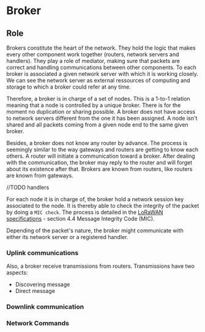 Broker
======

## Role

Brokers constitute the heart of the network. They hold the logic that makes every other
component work together (routers, network servers and handlers). They play a role of mediator,
making sure that packets are correct and handling communications between other components. To
each broker is associated a given network server with which it is working closely. We can see
the network server as external ressources of computing and storage to which a broker could
refer at any time. 

Therefore, a broker is in charge of a set of nodes. This is a 1-to-1 relation meaning that a
node is controlled by a unique broker. There is for the moment no duplication or sharing
possible. A broker does not have access to network servers different from the one it has been
assigned. A node isn't shared and all packets coming from a given node end to the same
given broker.

Besides, a broker does not know any router by advance. The process is seemingly similar to the way
gateways and routers are getting to know each others. A router will initiate a communication
toward a broker. After dealing with the communication, the broker may reply to the router and
will forget about its existence after that. Brokers are known from routers, like routers are
known from gateways. 

//TODO handlers

For each node it is in charge of, the broker hold a network session key associated to the node.
It is thereby able to check the integrity of the packet by doing a `MIC check`. The process is
detailed in the [LoRaWAN specifications][lorawan] - section 4.4 Message Integrity Code (MIC). 

Depending of the packet's nature, the broker might communicate with either its network server
or a registered handler.

### Uplink communications

Also, a broker receive transmissions from routers. Transmissions have two aspects:

- Discovering message
- Direct message

### Downlink communication

### Network Commands

[lorawan]: https://www.lora-alliance.org/portals/0/specs/LoRaWAN%20Specification%201R0.pdf
